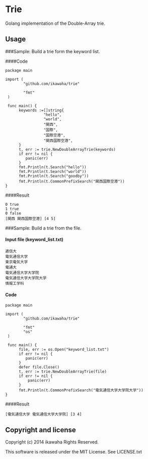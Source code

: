 Trie
============

Golang implementation of the Double-Array trie.

Usage
-----

###Sample: Build a trie form the keyword list.

####Code
```
package main

import (
        "github.com/ikawaha/trie"

        "fmt"
 )

 func main() {
      keywords :=[]string{
                 "hello",
                 "world",
                 "関西",
                 "国際",
                 "国際空港",
                 "関西国際空港",
      }
      t, err := trie.NewDoubleArrayTrie(keywords)
      if err != nil {
         panic(err)
      }
      fmt.Println(t.Search("hello"))
      fmt.Println(t.Search("world"))
      fmt.Println(t.Search("goodby"))
      fmt.Println(t.CommonPrefixSearch("関西国際空港"))
}
```

####Result
```
0 true
1 true
0 false
[関西 関西国際空港] [4 5]
```

###Sample: Build a trie from the file.

#### Input file (keyword_list.txt)
```
逓信大
電気通信大学
東京電気大学
電通大
電気通信大学大学院
電気通信大学大学院大学
情報工学科
```
#### Code
```
package main

import (
        "github.com/ikawaha/trie"

        "fmt"
        "os"
 )

 func main() {
      file, err := os.Open("keyword_list.txt")
      if err != nil {
         panic(err)
      }
      defer file.Close()
      t, err := trie.NewDoubleArrayTrie(file)
      if err != nil {
          panic(err)
      }
      fmt.Println(t.CommonPrefixSearch("電気通信大学大学院大学"))
}
```

####Result
```
[電気通信大学 電気通信大学大学院] [3 4]
```

Copyright and license
---------------------

Copyright (c) 2014 ikawaha Rights Reserved.

This software is released under the MIT License.
See LICENSE.txt
